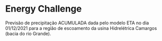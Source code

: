 # Energy Challenge


Previsão de precipitação ACUMULADA dada pelo modelo ETA no dia 01/12/2021 para a região de escoamento da usina Hidrelétrica Camargos (bacia do rio Grande).
